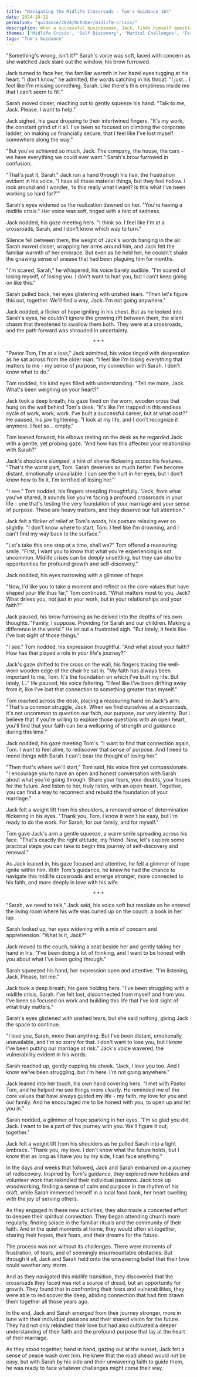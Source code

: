 ```yaml
---
title: "Navigating the Midlife Crossroads - Tom's Guidance 164"
date: 2024-10-12
permalink: "guidance/2024/October/midlife-crisis/"
description: When a successful businessman, Jack, finds himself questioning the meaning of his life and marriage during a midlife crisis, he turns to Pastor Tom Rhodes for guidance on how to navigate this turbulent period and find a renewed sense of purpose and connection with his wife, Sarah.
themes: ['Midlife Crisis', 'Self-Discovery', 'Marital Challenges', 'Faith and Purpose', 'Pastoral Guidance']
tags: "Tom's Guidance"
---
```

"Something's wrong, isn't it?" Sarah's voice was soft, laced with concern as she watched Jack stare out the window, his brow furrowed.

Jack turned to face her, the familiar warmth in her hazel eyes tugging at his heart. "I don't know," he admitted, the words catching in his throat. "I just... I feel like I'm missing something, Sarah. Like there's this emptiness inside me that I can't seem to fill."

Sarah moved closer, reaching out to gently squeeze his hand. "Talk to me, Jack. Please. I want to help."

Jack sighed, his gaze dropping to their intertwined fingers. "It's my work, the constant grind of it all. I've been so focused on climbing the corporate ladder, on making us financially secure, that I feel like I've lost myself somewhere along the way."

"But you've achieved so much, Jack. The company, the house, the cars - we have everything we could ever want." Sarah's brow furrowed in confusion.

"That's just it, Sarah." Jack ran a hand through his hair, the frustration evident in his voice. "I have all these material things, but they feel hollow. I look around and I wonder, 'Is this really what I want? Is this what I've been working so hard for?'"

Sarah's eyes widened as the realization dawned on her. "You're having a midlife crisis." Her voice was soft, tinged with a hint of sadness.

Jack nodded, his gaze meeting hers. "I think so. I feel like I'm at a crossroads, Sarah, and I don't know which way to turn."

Silence fell between them, the weight of Jack's words hanging in the air. Sarah moved closer, wrapping her arms around him, and Jack felt the familiar warmth of her embrace. But even as he held her, he couldn't shake the gnawing sense of unease that had been plaguing him for months.

"I'm scared, Sarah," he whispered, his voice barely audible. "I'm scared of losing myself, of losing you. I don't want to hurt you, but I can't keep going on like this."

Sarah pulled back, her eyes glistening with unshed tears. "Then let's figure this out, together. We'll find a way, Jack. I'm not going anywhere."

Jack nodded, a flicker of hope igniting in his chest. But as he looked into Sarah's eyes, he couldn't ignore the growing rift between them, the silent chasm that threatened to swallow them both. They were at a crossroads, and the path forward was shrouded in uncertainty.

<center>* * *</center>

"Pastor Tom, I'm at a loss," Jack admitted, his voice tinged with desperation as he sat across from the older man. "I feel like I'm losing everything that matters to me - my sense of purpose, my connection with Sarah. I don't know what to do."

Tom nodded, his kind eyes filled with understanding. "Tell me more, Jack. What's been weighing on your heart?"

Jack took a deep breath, his gaze fixed on the worn, wooden cross that hung on the wall behind Tom's desk. "It's like I'm trapped in this endless cycle of work, work, work. I've built a successful career, but at what cost?" He paused, his jaw tightening. "I look at my life, and I don't recognize it anymore. I feel so... empty."

Tom leaned forward, his elbows resting on the desk as he regarded Jack with a gentle, yet probing gaze. "And how has this affected your relationship with Sarah?"

Jack's shoulders slumped, a hint of shame flickering across his features. "That's the worst part, Tom. Sarah deserves so much better. I've become distant, emotionally unavailable. I can see the hurt in her eyes, but I don't know how to fix it. I'm terrified of losing her."

"I see." Tom nodded, his fingers steepling thoughtfully. "Jack, from what you've shared, it sounds like you're facing a profound crossroads in your life - one that's testing the very foundation of your marriage and your sense of purpose. These are heavy matters, and they deserve our full attention."

Jack felt a flicker of relief at Tom's words, his posture relaxing ever so slightly. "I don't know where to start, Tom. I feel like I'm drowning, and I can't find my way back to the surface."

"Let's take this one step at a time, shall we?" Tom offered a reassuring smile. "First, I want you to know that what you're experiencing is not uncommon. Midlife crises can be deeply unsettling, but they can also be opportunities for profound growth and self-discovery."

Jack nodded, his eyes narrowing with a glimmer of hope.

"Now, I'd like you to take a moment and reflect on the core values that have shaped your life thus far," Tom continued. "What matters most to you, Jack? What drives you, not just in your work, but in your relationships and your faith?"

Jack paused, his brow furrowing as he delved into the depths of his own thoughts. "Family, I suppose. Providing for Sarah and our children. Making a difference in the world." He let out a frustrated sigh. "But lately, it feels like I've lost sight of those things."

"I see." Tom nodded, his expression thoughtful. "And what about your faith? How has that played a role in your life's journey?"

Jack's gaze shifted to the cross on the wall, his fingers tracing the well-worn wooden edge of the chair he sat in. "My faith has always been important to me, Tom. It's the foundation on which I've built my life. But lately, I..." He paused, his voice faltering. "I feel like I've been drifting away from it, like I've lost that connection to something greater than myself."

Tom reached across the desk, placing a reassuring hand on Jack's arm. "That's a common struggle, Jack. When we find ourselves at a crossroads, it's not uncommon to question our faith, our purpose, our very identity. But I believe that if you're willing to explore those questions with an open heart, you'll find that your faith can be a wellspring of strength and guidance during this time."

Jack nodded, his gaze meeting Tom's. "I want to find that connection again, Tom. I want to feel alive, to rediscover that sense of purpose. And I need to mend things with Sarah. I can't bear the thought of losing her."

"Then that's where we'll start," Tom said, his voice firm yet compassionate. "I encourage you to have an open and honest conversation with Sarah about what you're going through. Share your fears, your doubts, your hopes for the future. And listen to her, truly listen, with an open heart. Together, you can find a way to reconnect and rebuild the foundation of your marriage."

Jack felt a weight lift from his shoulders, a renewed sense of determination flickering in his eyes. "Thank you, Tom. I know it won't be easy, but I'm ready to do the work. For Sarah, for our family, and for myself."

Tom gave Jack's arm a gentle squeeze, a warm smile spreading across his face. "That's exactly the right attitude, my friend. Now, let's explore some practical steps you can take to begin this journey of self-discovery and renewal."

As Jack leaned in, his gaze focused and attentive, he felt a glimmer of hope ignite within him. With Tom's guidance, he knew he had the chance to navigate this midlife crossroads and emerge stronger, more connected to his faith, and more deeply in love with his wife.

<center>* * *</center>

"Sarah, we need to talk," Jack said, his voice soft but resolute as he entered the living room where his wife was curled up on the couch, a book in her lap.

Sarah looked up, her eyes widening with a mix of concern and apprehension. "What is it, Jack?"

Jack moved to the couch, taking a seat beside her and gently taking her hand in his. "I've been doing a lot of thinking, and I want to be honest with you about what I've been going through."

Sarah squeezed his hand, her expression open and attentive. "I'm listening, Jack. Please, tell me."

Jack took a deep breath, his gaze holding hers. "I've been struggling with a midlife crisis, Sarah. I've felt lost, disconnected from myself and from you. I've been so focused on work and building this life that I've lost sight of what truly matters."

Sarah's eyes glistened with unshed tears, but she said nothing, giving Jack the space to continue.

"I love you, Sarah, more than anything. But I've been distant, emotionally unavailable, and I'm so sorry for that. I don't want to lose you, but I know I've been putting our marriage at risk." Jack's voice wavered, the vulnerability evident in his words.

Sarah reached up, gently cupping his cheek. "Jack, I love you too. And I know we've been struggling, but I'm here. I'm not going anywhere."

Jack leaned into her touch, his own hand covering hers. "I met with Pastor Tom, and he helped me see things more clearly. He reminded me of the core values that have always guided my life - my faith, my love for you and our family. And he encouraged me to be honest with you, to open up and let you in."

Sarah nodded, a glimmer of hope sparking in her eyes. "I'm so glad you did, Jack. I want to be a part of this journey with you. We'll figure it out, together."

Jack felt a weight lift from his shoulders as he pulled Sarah into a tight embrace. "Thank you, my love. I don't know what the future holds, but I know that as long as I have you by my side, I can face anything."

In the days and weeks that followed, Jack and Sarah embarked on a journey of rediscovery. Inspired by Tom's guidance, they explored new hobbies and volunteer work that rekindled their individual passions. Jack took up woodworking, finding a sense of calm and purpose in the rhythm of his craft, while Sarah immersed herself in a local food bank, her heart swelling with the joy of serving others.

As they engaged in these new activities, they also made a concerted effort to deepen their spiritual connection. They began attending church more regularly, finding solace in the familiar rituals and the community of their faith. And in the quiet moments at home, they would often sit together, sharing their hopes, their fears, and their dreams for the future.

The process was not without its challenges. There were moments of frustration, of tears, and of seemingly insurmountable obstacles. But through it all, Jack and Sarah held onto the unwavering belief that their love could weather any storm.

And as they navigated this midlife transition, they discovered that the crossroads they faced was not a source of dread, but an opportunity for growth. They found that in confronting their fears and vulnerabilities, they were able to rediscover the deep, abiding connection that had first drawn them together all those years ago.

In the end, Jack and Sarah emerged from their journey stronger, more in tune with their individual passions and their shared vision for the future. They had not only rekindled their love but had also cultivated a deeper understanding of their faith and the profound purpose that lay at the heart of their marriage.

As they stood together, hand in hand, gazing out at the sunset, Jack felt a sense of peace wash over him. He knew that the road ahead would not be easy, but with Sarah by his side and their unwavering faith to guide them, he was ready to face whatever challenges might come their way.

